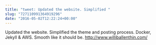 ```yaml
---
title: "tweet: Updated the website. Simplified "
slug: "727110991364919296"
date: "2016-05-02T12:22:24+00:00"
---
```

Updated the website. Simplified the theme and posting process. Docker, Jekyll &amp; AWS. Smooth like it should be. http://www.williballenthin.com/
